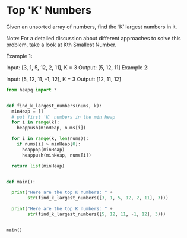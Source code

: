# Top 'K' Numbers

Given an unsorted array of numbers, find the ‘K’ largest numbers in it.

Note: For a detailed discussion about different approaches to solve this problem, take a look at Kth Smallest Number.

Example 1:

Input: [3, 1, 5, 12, 2, 11], K = 3
Output: [5, 12, 11]
Example 2:

Input: [5, 12, 11, -1, 12], K = 3
Output: [12, 11, 12]

```python
from heapq import *


def find_k_largest_numbers(nums, k):
  minHeap = []
  # put first 'K' numbers in the min heap
  for i in range(k):
    heappush(minHeap, nums[i])

  for i in range(k, len(nums)):
    if nums[i] > minHeap[0]:
      heappop(minHeap)
      heappush(minHeap, nums[i])

  return list(minHeap)


def main():

  print("Here are the top K numbers: " +
        str(find_k_largest_numbers([3, 1, 5, 12, 2, 11], 3)))

  print("Here are the top K numbers: " +
        str(find_k_largest_numbers([5, 12, 11, -1, 12], 3)))


main()
```